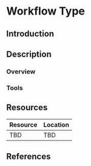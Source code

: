 # Workflow Type #
## Introduction ##
## Description ##
### Overview ###
### Tools ###
## Resources ##
| Resource | Location |
| --- | --- |
| TBD | TBD | 
## References ##